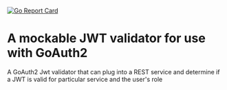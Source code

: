 [![Go Report Card](https://goreportcard.com/badge/github.com/Ulbora/GoAuth2JwtValidator)](https://goreportcard.com/report/github.com/Ulbora/GoAuth2JwtValidator)

A mockable JWT validator for use with GoAuth2 
==============

A GoAuth2 Jwt validator that can plug into a REST service and determine if a JWT is valid for particular service and the user's role